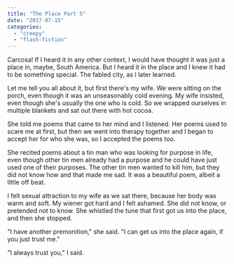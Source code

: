 ```yaml
---
title: "The Place Part 5"
date: "2017-07-15"
categories: 
  - "creepy"
  - "flash-fiction"
---
```


Carcosa! If I heard it in any other context, I would have thought it was just a place in, maybe, South America. But I heard it in the place and I knew it had to be something special. The fabled city, as I later learned.

Let me tell you all about it, but first there's my wife. We were sitting on the porch, even though it was an unseasonably cold evening. My wife insisted, even though she's usually the one who is cold. So we wrapped ourselves in multiple blankets and sat out there with hot cocoa.

She told me poems that came to her mind and I listened. Her poems used to scare me at first, but then we went into therapy together and I began to accept her for who she was, so I accepted the poems too.

She recited poems about a tin man who was looking for purpose in life, even though other tin men already had a purpose and he could have just used one of their purposes. The other tin men wanted to kill him, but they did not know how and that made me sad. It was a beautiful poem, albeit a little off beat.

I felt sexual attraction to my wife as we sat there, because her body was warm and soft. My wiener got hard and I felt ashamed. She did not know, or pretended not to know. She whistled the tune that first got us into the place, and then she stopped.

"I have another premonition," she said. "I can get us into the place again, if you just trust me."

"I always trust you," I said.
